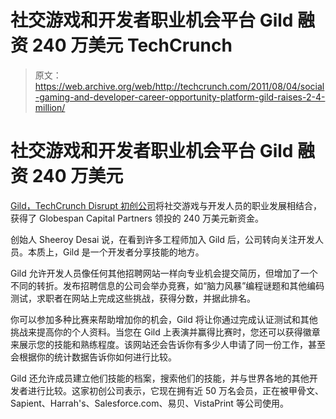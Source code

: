 # 社交游戏和开发者职业机会平台 Gild 融资 240 万美元 TechCrunch

> 原文：<https://web.archive.org/web/http://techcrunch.com/2011/08/04/social-gaming-and-developer-career-opportunity-platform-gild-raises-2-4-million/>

# 社交游戏和开发者职业机会平台 Gild 融资 240 万美元

[Gild，](https://web.archive.org/web/20230203141153/http://www.gild.com/)[TechCrunch Disrupt 初创公司](https://web.archive.org/web/20230203141153/https://techcrunch.com/2010/09/28/better-boost-your-stats-gild-turns-hunting-for-a-tech-job-into-a-game/)将社交游戏与开发人员的职业发展相结合，获得了 Globespan Capital Partners 领投的 240 万美元新资金。

创始人 Sheeroy Desai 说，在看到许多工程师加入 Gild 后，公司转向关注开发人员。本质上，Gild 是一个开发者分享技能的地方。

Gild 允许开发人员像任何其他招聘网站一样向专业机会提交简历，但增加了一个不同的转折。发布招聘信息的公司会举办竞赛，如“脑力风暴”编程谜题和其他编码测试，求职者在网站上完成这些挑战，获得分数，并据此排名。

你可以参加多种比赛来帮助增加你的机会，Gild 将让你通过完成认证测试和其他挑战来提高你的个人资料。当您在 Gild 上表演并赢得比赛时，您还可以获得徽章来展示您的技能和熟练程度。该网站还会告诉你有多少人申请了同一份工作，甚至会根据你的统计数据告诉你如何进行比较。

Gild 还允许成员建立他们技能的档案，搜索他们的技能，并与世界各地的其他开发者进行比较。这家初创公司表示，它现在拥有近 50 万名会员，正在被甲骨文、Sapient、Harrah's、Salesforce.com、易贝、VistaPrint 等公司使用。